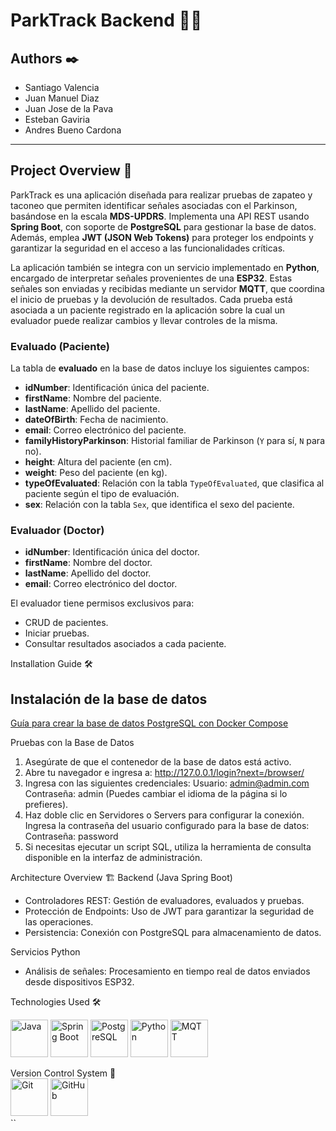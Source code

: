 # ParkTrack Backend 🏥🧠


## Authors ✒️

- Santiago Valencia  
- Juan Manuel Diaz  
- Juan Jose de la Pava  
- Esteban Gaviria  
- Andres Bueno Cardona  

---

## Project Overview 📄

ParkTrack es una aplicación diseñada para realizar pruebas de zapateo y taconeo que permiten identificar señales asociadas con el Parkinson, basándose en la escala **MDS-UPDRS**. Implementa una API REST usando **Spring Boot**, con soporte de **PostgreSQL** para gestionar la base de datos. Además, emplea **JWT (JSON Web Tokens)** para proteger los endpoints y garantizar la seguridad en el acceso a las funcionalidades críticas.

La aplicación también se integra con un servicio implementado en **Python**, encargado de interpretar señales provenientes de una **ESP32**. Estas señales son enviadas y recibidas mediante un servidor **MQTT**, que coordina el inicio de pruebas y la devolución de resultados. Cada prueba está asociada a un paciente registrado en la aplicación sobre la cual un evaluador puede realizar cambios y llevar controles de la misma.

### Evaluado (Paciente)

La tabla de **evaluado** en la base de datos incluye los siguientes campos:

- **idNumber**: Identificación única del paciente.  
- **firstName**: Nombre del paciente.  
- **lastName**: Apellido del paciente.  
- **dateOfBirth**: Fecha de nacimiento.  
- **email**: Correo electrónico del paciente.  
- **familyHistoryParkinson**: Historial familiar de Parkinson (`Y` para sí, `N` para no).  
- **height**: Altura del paciente (en cm).  
- **weight**: Peso del paciente (en kg).  
- **typeOfEvaluated**: Relación con la tabla `TypeOfEvaluated`, que clasifica al paciente según el tipo de evaluación.  
- **sex**: Relación con la tabla `Sex`, que identifica el sexo del paciente.

### Evaluador (Doctor)

- **idNumber**: Identificación única del doctor.
- **firstName**: Nombre del doctor.
- **lastName**: Apellido del doctor.
- **email**: Correo electrónico del doctor.

El evaluador tiene permisos exclusivos para:

- CRUD de pacientes.
- Iniciar pruebas.
- Consultar resultados asociados a cada paciente.

Installation Guide 🛠️
## Instalación de la base de datos
[Guía para crear la base de datos PostgreSQL con Docker Compose](docs/Init%20database.md)

Pruebas con la Base de Datos
1. Asegúrate de que el contenedor de la base de datos está activo.
2. Abre tu navegador e ingresa a:
http://127.0.0.1/login?next=/browser/
3. Ingresa con las siguientes credenciales:
Usuario: admin@admin.com
Contraseña: admin
(Puedes cambiar el idioma de la página si lo prefieres).
4. Haz doble clic en Servidores o Servers para configurar la conexión. Ingresa la contraseña del usuario configurado para la base de datos:
Contraseña: password
5. Si necesitas ejecutar un script SQL, utiliza la herramienta de consulta disponible en la interfaz de administración.

Architecture Overview 🏗️
Backend (Java Spring Boot)
- Controladores REST: Gestión de evaluadores, evaluados y pruebas.
- Protección de Endpoints: Uso de JWT para garantizar la seguridad de las operaciones.
- Persistencia: Conexión con PostgreSQL para almacenamiento de datos.

Servicios Python
- Análisis de señales: Procesamiento en tiempo real de datos enviados desde dispositivos ESP32.

Technologies Used 🛠️
<div style="text-align: left"> <p> <a href="https://www.java.com" target="_blank"> <img alt="Java" src="https://cdn.jsdelivr.net/gh/devicons/devicon/icons/java/java-original.svg" height="60" width="60"></a> <a href="https://spring.io/projects/spring-boot" target="_blank"> <img alt="Spring Boot" src="https://cdn.jsdelivr.net/gh/devicons/devicon/icons/spring/spring-original-wordmark.svg" height="60" width="60"></a> <a href="https://www.postgresql.org/" target="_blank"> <img alt="PostgreSQL" src="https://cdn.jsdelivr.net/gh/devicons/devicon/icons/postgresql/postgresql-original-wordmark.svg" height="60" width="60"></a> <a href="https://www.python.org/" target="_blank"> <img alt="Python" src="https://cdn.jsdelivr.net/gh/devicons/devicon/icons/python/python-original.svg" height="60" width="60"></a> <a href="https://mqtt.org/" target="_blank"> <img alt="MQTT" src="https://cdn.jsdelivr.net/gh/devicons/devicon/icons/mqtt/mqtt-original-wordmark.svg" height="60" width="60"></a> </p> </div>
Version Control System 📌
<div style="text-align: left"> <a href="https://git-scm.com/" target="_blank"> <img alt="Git" src="https://cdn.jsdelivr.net/gh/devicons/devicon/icons/git/git-original-wordmark.svg" height="60" width="60"></a> <a href="https://github.com/" target="_blank"> <img alt="GitHub" src="https://cdn.jsdelivr.net/gh/devicons/devicon/icons/github/github-original-wordmark.svg" height="60" width="60"></a> </div> ``



